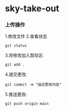 # sky-take-out

### 上传操作
1.修改文件
2.查看状态

```
git status
```

3.将修改加入暂存区:

```
git add .
```

4.提交更改:

```
git commit -m "描述更改内容"
```

5.推送更改:

```
git push origin main
```

